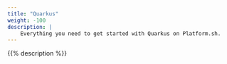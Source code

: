 ```yaml
---
title: "Quarkus"
weight: -100
description: |
    Everything you need to get started with Quarkus on Platform.sh. 
---
```


{{% description %}}